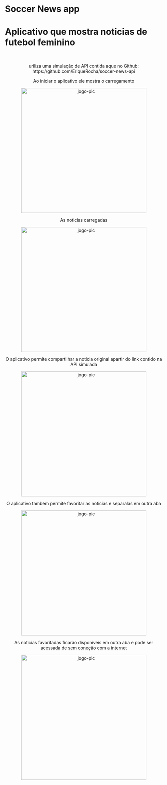 # Soccer News app
<h1>Aplicativo que mostra noticias de futebol feminino</h1>
 <br>
 
 <div align="center">
  <p>uriliza uma simulação de API contida aque no Github: https://github.com/EriqueRocha/soccer-news-api </P>
  
 <p>Ao iniciar o aplicativo ele mostra o carregamento</p>

<img align="center" alt="jogo-pic" height="400" src="./mídia/1661815347816.jpg"/>

<p>As noticias carregadas</p>

<img align="center" alt="jogo-pic" height="400" src="./mídia/1661815347743.jpg"/>

<p>O aplicativo permite compartilhar a noticia original apartir do link contido na API simulada</p>

<img align="center" alt="jogo-pic" height="400" src="./mídia/1661815347671.jpg"/>

<p>O aplicativo também permite favoritar as noticias e separalas em outra aba</p>

<img align="center" alt="jogo-pic" height="400" src="./mídia/1661815347601.jpg"/>

<p>As noticias favoritadas ficarão disponiveis em outra aba e pode ser acessada de sem coneção com a internet</p>

<img align="center" alt="jogo-pic" height="400" src="./mídia/1661815347526.jpg"/>

</div>
